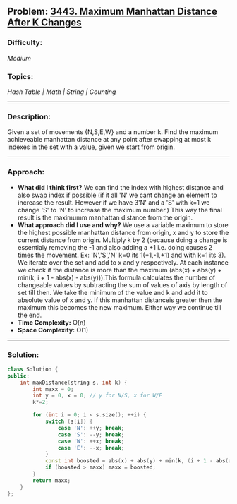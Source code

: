 ## Problem: [3443. Maximum Manhattan Distance After K Changes](https://leetcode.com/problems/maximum-manhattan-distance-after-k-changes/)

### Difficulty:
*Medium*

### Topics:
*Hash Table | Math | String | Counting*

---

### Description:
Given a set of movements {N,S,E,W} and a number k. Find the maximum achieveable manhattan distance at any point after swapping at most k indexes in the set with a value, given we start from origin.

---

### Approach:
- **What did I think first?**
    We can find the index with highest distance and also swap index if possible (if it all 'N' we cant change an element to increase the result. However if we have 3'N' and a 'S' with k=1 we change 'S' to 'N' to increase the maximum number.) This way the final result is the maximumm manhattan distance from the origin.
- **What approach did I use and why?**
    We use a variable maximum to store the highest possible manhattan distance from origin, x and y to store the current distance from origin. Multiply k by 2 (because doing a change is essentialy removing the -1 and also adding a +1 i.e. doing causes 2 times the movement. Ex: 'N','S','N' k=0 its 1(+1,-1,+1) and with k=1 its 3). We iterate over the set and add to x and y respectively. At each instance we check if the distance is more than the maximum (abs(x) + abs(y) + min(k, i + 1 - abs(x) - abs(y))).This formula calculates the number of changeable values by subtracting the sum of values of axis by length of set till then. We take the minimum of the value and k and add it to absolute value of x and y. If this manhattan distanceis greater then the maximum this becomes the new maximum. Either way we continue till the end.
- **Time Complexity:** O(n)
- **Space Complexity:** O(1)

---

### Solution:
```cpp
class Solution {
public:
    int maxDistance(string s, int k) {
        int maxx = 0;
        int y = 0, x = 0; // y for N/S, x for W/E
        k*=2;

        for (int i = 0; i < s.size(); ++i) {
            switch (s[i]) {
                case 'N': ++y; break;
                case 'S': --y; break;
                case 'W': ++x; break;
                case 'E': --x; break;
            }
            const int boosted = abs(x) + abs(y) + min(k, (i + 1 - abs(x) - abs(y)));
            if (boosted > maxx) maxx = boosted;
        }
        return maxx;
    }
};
```
